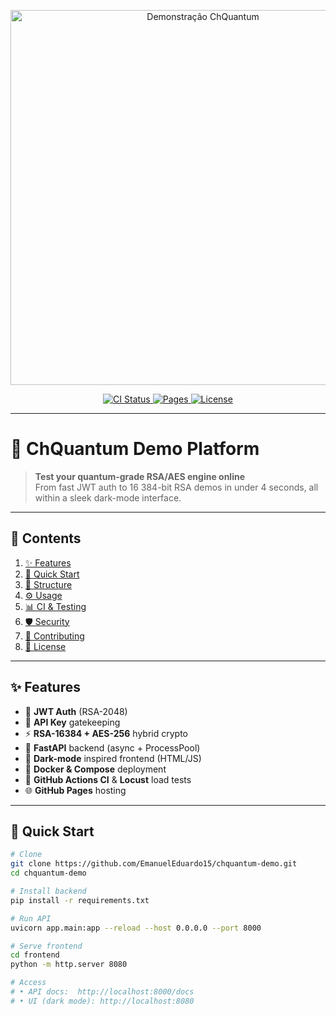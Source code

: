<!-- ================== -->
<!--   ChQuantum Demo  -->
<!-- ================== -->
<p align="center">
  <!-- Imagem principal clicável -->
  <a href="https://postimg.cc/MvwJcJpg">
    <img src="https://i.postimg.cc/yYg1bV46/Privacy-zip-1.png" alt="Demonstração ChQuantum" width="600px" />
  </a>
</p>

<p align="center">
  <a href="https://github.com/your-user/chquantum-demo/actions">
    <img src="https://img.shields.io/github/actions/workflow/status/your-user/chquantum-demo/ci.yml?branch=main&style=for-the-badge&label=CI%20Status&logo=github" alt="CI Status">
  </a>
  <a href="https://your-user.github.io/chquantum-demo/">
    <img src="https://img.shields.io/badge/GitHub%20Pages-live-darkgreen?style=for-the-badge&logo=github-pages" alt="Pages">
  </a>
  <a href="LICENSE">
    <img src="https://img.shields.io/github/license/your-user/chquantum-demo?style=for-the-badge&logo=opensourceinitiative" alt="License">
  </a>
</p>

---

# 🚀 ChQuantum Demo Platform


> **Test your quantum-grade RSA/AES engine online**  
> From fast JWT auth to 16 384-bit RSA demos in under 4 seconds, all within a sleek dark-mode interface.

---

## 📖 Contents

1. [✨ Features](#-features)  
2. [🚀 Quick Start](#-quick-start)  
3. [📁 Structure](#-structure)  
4. [⚙️ Usage](#️-usage)  
5. [📊 CI & Testing](#-ci--testing)  
6. [🛡️ Security](#️-security)  
7. [🤝 Contributing](#-contributing)  
8. [📜 License](#-license)

---

## ✨ Features

- 🔐 **JWT Auth** (RSA-2048)  
- 🔑 **API Key** gatekeeping  
- ⚡ **RSA-16384 + AES-256** hybrid crypto  
- 📡 **FastAPI** backend (async + ProcessPool)  
- 🎨 **Dark-mode** inspired frontend (HTML/JS)  
- 🐳 **Docker & Compose** deployment  
- 🔧 **GitHub Actions CI** & **Locust** load tests  
- 🌐 **GitHub Pages** hosting

---

## 🚀 Quick Start

```bash
# Clone
git clone https://github.com/EmanuelEduardo15/chquantum-demo.git
cd chquantum-demo

# Install backend
pip install -r requirements.txt

# Run API
uvicorn app.main:app --reload --host 0.0.0.0 --port 8000

# Serve frontend
cd frontend
python -m http.server 8080

# Access
# • API docs:  http://localhost:8000/docs
# • UI (dark mode): http://localhost:8080
